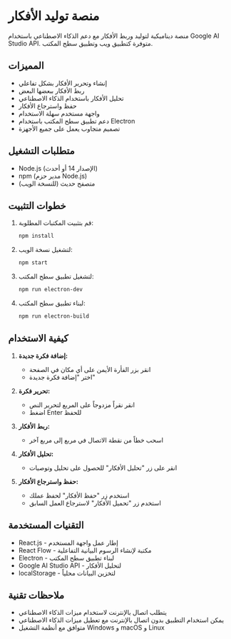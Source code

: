 # منصة توليد الأفكار

منصة ديناميكية لتوليد وربط الأفكار مع دعم الذكاء الاصطناعي باستخدام Google AI Studio API. متوفرة كتطبيق ويب وتطبيق سطح المكتب.

## المميزات

- إنشاء وتحرير الأفكار بشكل تفاعلي
- ربط الأفكار ببعضها البعض
- تحليل الأفكار باستخدام الذكاء الاصطناعي
- حفظ واسترجاع الأفكار
- واجهة مستخدم سهلة الاستخدام
- دعم تطبيق سطح المكتب باستخدام Electron
- تصميم متجاوب يعمل على جميع الأجهزة

## متطلبات التشغيل

- Node.js (الإصدار 14 أو أحدث)
- npm (مدير حزم Node.js)
- متصفح حديث (للنسخة الويب)

## خطوات التثبيت

1. قم بتثبيت المكتبات المطلوبة:
   ```bash
   npm install
   ```

2. لتشغيل نسخة الويب:
   ```bash
   npm start
   ```

3. لتشغيل تطبيق سطح المكتب:
   ```bash
   npm run electron-dev
   ```

4. لبناء تطبيق سطح المكتب:
   ```bash
   npm run electron-build
   ```

## كيفية الاستخدام

1. **إضافة فكرة جديدة:**
   - انقر بزر الفأرة الأيمن على أي مكان في الصفحة
   - اختر "إضافة فكرة جديدة"

2. **تحرير فكرة:**
   - انقر نقراً مزدوجاً على المربع لتحرير النص
   - اضغط Enter للحفظ

3. **ربط الأفكار:**
   - اسحب خطاً من نقطة الاتصال في مربع إلى مربع آخر

4. **تحليل الأفكار:**
   - انقر على زر "تحليل الأفكار" للحصول على تحليل وتوصيات

5. **حفظ واسترجاع الأفكار:**
   - استخدم زر "حفظ الأفكار" لحفظ عملك
   - استخدم زر "تحميل الأفكار" لاسترجاع العمل السابق

## التقنيات المستخدمة

- React.js - إطار عمل واجهة المستخدم
- React Flow - مكتبة لإنشاء الرسوم البيانية التفاعلية
- Electron - لبناء تطبيق سطح المكتب
- Google AI Studio API - لتحليل الأفكار
- localStorage - لتخزين البيانات محلياً

## ملاحظات تقنية

- يتطلب اتصال بالإنترنت لاستخدام ميزات الذكاء الاصطناعي
- يمكن استخدام التطبيق بدون اتصال بالإنترنت مع تعطيل ميزات الذكاء الاصطناعي
- متوافق مع أنظمة التشغيل Windows و macOS و Linux

